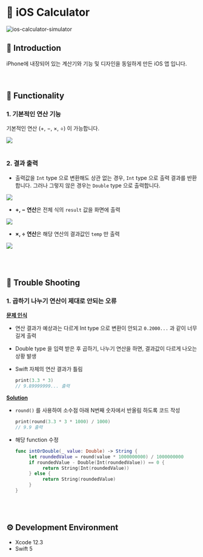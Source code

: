 # :iphone: iOS Calculator
 ![ios-calculator-simulator](https://user-images.githubusercontent.com/77034159/107759089-284d1280-6d6b-11eb-9fef-9e900b6d2261.gif)

## :pushpin: Introduction
iPhone에 내장되어 있는 계산기와 기능 및 디자인을 동일하게 만든 iOS 앱 입니다.  
<br><br>
## :triangular_ruler: Functionality
### 1. 기본적인 연산 기능
기본적인 연산 (+, −, ×, ÷) 이 가능합니다.

![](https://user-images.githubusercontent.com/77034159/107869918-05d80800-6ed7-11eb-8470-e282013fcec2.gif)
<br><br>

### 2. 결과 출력
   * 출력값을 `Int` type 으로 변환해도 상관 없는 경우, `Int` type 으로 출력 결과를 반환합니다.
     그러나 그렇지 않은 경우는 `Double` type 으로 출력합니다.
     
![](https://user-images.githubusercontent.com/77034159/107870031-497f4180-6ed8-11eb-9ec8-f5a63c59b74a.gif)

   * **+, − 연산**은 전체 식의 `result` 값을 화면에 출력
     
![](https://user-images.githubusercontent.com/77034159/107870155-a0d1e180-6ed9-11eb-9abe-5ad0df450207.gif)


   * **×, ÷ 연산**은 해당 연산의 결과값인 `temp` 만 출력

![](https://user-images.githubusercontent.com/77034159/107870516-6453b500-6edc-11eb-8645-4727b353719e.gif)

<br><br>
## :hammer: Trouble Shooting
### 1. 곱하기 나누기 연산이 제대로 안되는 오류 
<u>**문제 인식**</u>
* 연산 결과가 예상과는 다르게 Int type 으로 변환이 안되고 `0.2000...` 과 같이 너무 길게 출력
* Double type 을 입력 받은 후 곱하기, 나누기 연산을 하면, 결과값이 다르게 나오는 상황 발생
* Swift 자체의 연산 결과가 틀림
  
     ``` swift
     print(3.3 * 3)  
     // 9.89999999... 출력
     ```

<u>**Solution**</u>
* `round()` 를 사용하여 소수점 아래 N번째 숫자에서 반올림 하도록 코드 작성
  
     ``` swift
    print(round(3.3 * 3 * 1000) / 1000)
    // 9.9 출력
    ```
  
* 해당 function 수정
     ```swift
    func intOrDouble(_ value: Double) -> String {
          let roundedValue = round(value * 1000000000) / 1000000000
          if roundedValue - Double(Int(roundedValue)) == 0 {
               return String(Int(roundedValue))
          } else {
               return String(roundedValue)
          }
     }
     ```
<br><br>

## :gear: Development Environment
* Xcode 12.3
* Swift 5

